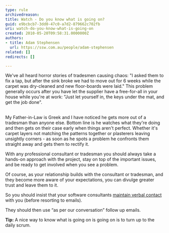 ```yaml
---
type: rule
archivedreason: 
title: Watch - Do you know what is going on?
guid: e9bcbcb7-3dd0-47c0-a7d2-879662c702fb
uri: watch-do-you-know-what-is-going-on
created: 2010-05-20T09:58:31.0000000Z
authors:
- title: Adam Stephensen
  url: https://ssw.com.au/people/adam-stephensen
related: []
redirects: []

---
```



We've all heard horror stories of tradesmen causing chaos&#58; &quot;I asked them to fix a tap, but after the sink broke we had to move out for 6 weeks while the carpet was dry-cleaned and new floor-boards were laid.&quot; This problem generally occurs after you have let the supplier have a free-for-all in your house while you're at work&#58; &quot;Just let yourself in, the keys under the mat, and get the job done&quot;. 
<br><excerpt class='endintro'></excerpt><br>
<p>My Father-in-Law is Greek and I have noticed he gets more out of a tradesman than anyone else. Bottom line is he watches what they're doing and then gets on their case early when things aren't perfect. Whether it's carpet layers not matching the patterns together or plasterers leaving unsightly corners - as soon as he spots a problem he confronts them straight away and gets them to rectify it. </p>
<p>With any professional consultant or tradesman you should always take a hands-on approach with the project, stay on top of the important issues, and be ready to get involved when you see a problem. </p>
<p>Of course, as your relationship builds with the consultant or tradesman, and they become more aware of your expectations, you can divulge greater trust and leave them to it. </p>
<p>So you should insist that your software consultants <a href="/Management/RulesToSuccessfulProjects/Pages/Verbalcontact.aspx">maintain verbal contact</a> with you (before resorting to emails).</p>
<p>They should then use “as per our conversation” follow up emails.</p>

<p><strong>Tip&#58;</strong> A nice way to know what is going on is going on is to turn up to the daily scrum.</p>


